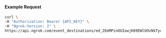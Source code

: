 
#### Example Request

```bash 
curl \
-H "Authorization: Bearer {API_KEY}" \
-H "Ngrok-Version: 2" \
https://api.ngrok.com/event_destinations/ed_2EmMPinOUIowjK69EWlUOvNkTyc
